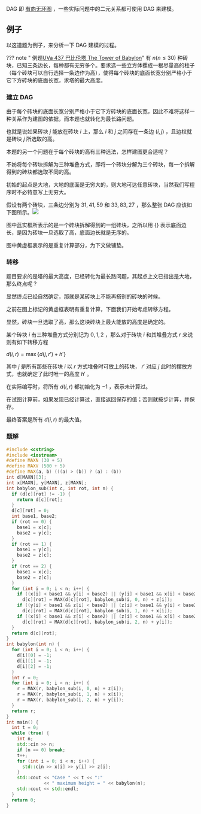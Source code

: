 DAG 即 [有向无环图](/graph/dag) ，一些实际问题中的二元关系都可使用 DAG 来建模。

## 例子

以这道题为例子，来分析一下 DAG 建模的过程。

??? note " 例题[UVa 437 巴比伦塔 The Tower of Babylon](https://cn.vjudge.net/problem/UVA-437)"
    有 $n (n\leqslant 30)$ 种砖块，已知三条边长，每种都有无穷多个。要求选一些立方体摞成一根尽量高的柱子（每个砖块可以自行选择一条边作为高），使得每个砖块的底面长宽分别严格小于它下方砖块的底面长宽，求塔的最大高度。

### 建立 DAG

由于每个砖块的底面长宽分别严格小于它下方砖块的底面长宽，因此不难将这样一种关系作为建图的依据，而本题也就转化为最长路问题。

也就是说如果砖块 $j$ 能放在砖块 $i$ 上，那么 $i$ 和 $j$ 之间存在一条边 $(i, j)$ ，且边权就是砖块 $j$ 所选取的高。

本题的另一个问题在于每个砖块的高有三种选法，怎样建图更合适呢？

不妨将每个砖块拆解为三种堆叠方式，即将一个砖块分解为三个砖块，每一个拆解得到的砖块都选取不同的高。

初始的起点是大地，大地的底面是无穷大的，则大地可达任意砖块，当然我们写程序时不必特意写上无穷大。

假设有两个砖块，三条边分别为 $31, 41, 59$ 和 $33, 83, 27$ ，那么整张 DAG 应该如下图所示。![](./images/dag-babylon.png)

图中蓝实框所表示的是一个砖块拆解得到的一组砖块，之所以用 $\{\}$ 表示底面边长，是因为砖块一旦选取了高，底面边长就是无序的。

图中黄虚框表示的是重复计算部分，为下文做铺垫。

### 转移

题目要求的是塔的最大高度，已经转化为最长路问题，其起点上文已指出是大地，那么终点呢？

显然终点已经自然确定，那就是某砖块上不能再搭别的砖块的时候。

之前在图上标记的黄虚框表明有重复计算，下面我们开始考虑转移方程。

显然，砖块一旦选取了高，那么这块砖块上最大能放的高度是确定的。

某个砖块 $i$ 有三种堆叠方式分别记为 $0, 1, 2$ ，那么对于砖块 $i$ 和其堆叠方式 $r$ 来说则有如下转移方程

 $d(i, r) = \max\left\{d(j, r') + h'\right\}$ 

其中 $j$ 是所有那些在砖块 $i$ 以 $r$ 方式堆叠时可放上的砖块， $r'$ 对应 $j$ 此时的摆放方式，也就确定了此时唯一的高度 $h'$ 。

在实际编写时，将所有 $d(i, r)$ 都初始化为 $-1$ ，表示未计算过。

在试图计算前，如果发现已经计算过，直接返回保存的值；否则就按步计算，并保存。

最终答案是所有 $d(i, r)$ 的最大值。

### 题解

```cpp
#include <cstring>
#include <iostream>
#define MAXN (30 + 5)
#define MAXV (500 + 5)
#define MAX(a, b) (((a) > (b)) ? (a) : (b))
int d[MAXN][3];
int x[MAXN], y[MAXN], z[MAXN];
int babylon_sub(int c, int rot, int n) {
  if (d[c][rot] != -1) {
    return d[c][rot];
  }
  d[c][rot] = 0;
  int base1, base2;
  if (rot == 0) {
    base1 = x[c];
    base2 = y[c];
  }
  if (rot == 1) {
    base1 = y[c];
    base2 = z[c];
  }
  if (rot == 2) {
    base1 = x[c];
    base2 = z[c];
  }
  for (int i = 0; i < n; i++) {
    if ((x[i] < base1 && y[i] < base2) || (y[i] < base1 && x[i] < base2))
      d[c][rot] = MAX(d[c][rot], babylon_sub(i, 0, n) + z[i]);
    if ((y[i] < base1 && z[i] < base2) || (z[i] < base1 && y[i] < base2))
      d[c][rot] = MAX(d[c][rot], babylon_sub(i, 1, n) + x[i]);
    if ((x[i] < base1 && z[i] < base2) || (z[i] < base1 && x[i] < base2))
      d[c][rot] = MAX(d[c][rot], babylon_sub(i, 2, n) + y[i]);
  }
  return d[c][rot];
}
int babylon(int n) {
  for (int i = 0; i < n; i++) {
    d[i][0] = -1;
    d[i][1] = -1;
    d[i][2] = -1;
  }
  int r = 0;
  for (int i = 0; i < n; i++) {
    r = MAX(r, babylon_sub(i, 0, n) + z[i]);
    r = MAX(r, babylon_sub(i, 1, n) + x[i]);
    r = MAX(r, babylon_sub(i, 2, n) + y[i]);
  }
  return r;
}
int main() {
  int t = 0;
  while (true) {
    int n;
    std::cin >> n;
    if (n == 0) break;
    t++;
    for (int i = 0; i < n; i++) {
      std::cin >> x[i] >> y[i] >> z[i];
    }
    std::cout << "Case " << t << ":"
              << " maximum height = " << babylon(n);
    std::cout << std::endl;
  }
  return 0;
}
```
